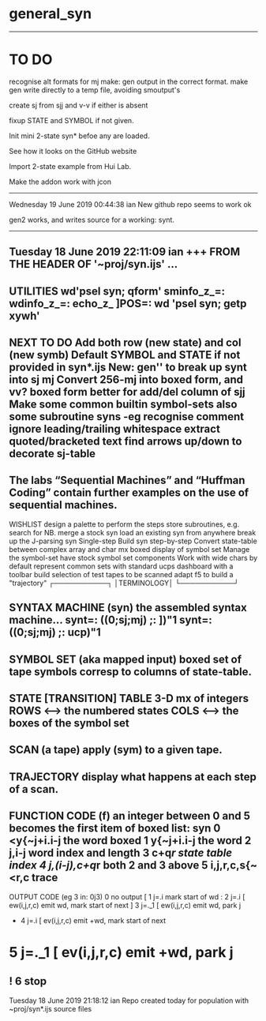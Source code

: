 # general_syn

----
# TO DO

recognise alt formats for mj
  make: gen output in the correct format.
  make gen write directly to a temp file, avoiding smoutput's

create sj from sjj and v-v if either is absent

fixup STATE and SYMBOL if not given.

Init mini 2-state syn* befoe any are loaded.

See how it looks on the GitHub website

Import 2-state example from Hui Lab.

Make the addon work with jcon

----
Wednesday 19 June 2019  00:44:38 ian
New github repo seems to work ok

gen2 works, and writes source for a working: synt.


----
Tuesday 18 June 2019  22:11:09 ian
+++ FROM THE HEADER OF '~proj/syn.ijs' ...
-
UTILITIES
  wd'psel syn; qform'
  sminfo_z_=: wdinfo_z_=: echo_z_
 ]POS=: wd 'psel syn; getp xywh'
-
NEXT TO DO
Add both row (new state) and col (new symb)
Default SYMBOL and STATE if not provided in syn*.ijs
New: gen'' to break up synt into sj mj
Convert 256-mj into boxed form, and vv?
  boxed form better for add/del column of sjj
Make some common builtin symbol-sets
  also some subroutine syns -eg
    recognise comment
    ignore leading/trailing whitespace
    extract quoted/bracketed text
    find arrows up/down to decorate sj-table
-
The labs “Sequential Machines” and “Huffman Coding”
 contain further examples on the use of sequential machines.
-
WISHLIST
  design a palette to perform the steps
  store subroutines, e.g. search for NB.
  merge a stock syn
  load an existing syn from anywhere
  break up the J-parsing syn
  Single-step
  Build syn step-by-step
  Convert state-table between complex array and char mx
    boxed display of symbol set
  Manage the symbol-set
    have stock symbol set components
  Work with wide chars by default
    represent common sets with standard ucps
  dashboard with a toolbar
  build selection of test tapes to be scanned
  adapt f5 to build a "trajectory"
┌───────────┐
│TERMINOLOGY│
└───────────┘

SYNTAX MACHINE (syn)
  the assembled syntax machine…
    synt=: ((0;sj;mj) ;: ])"1
    synt=: ((0;sj;mj) ;: ucp)"1
--------------------------------------------------------
SYMBOL SET (aka mapped input)
  boxed set of tape symbols corresp to columns of state-table.
--------------------------------------------------------
STATE [TRANSITION] TABLE
  3-D mx of integers
    ROWS <--> the numbered states
    COLS <--> the boxes of the symbol set
--------------------------------------------------------
SCAN (a tape)
  apply (sym) to a given tape.
--------------------------------------------------------
TRAJECTORY
  display what happens at each step of a scan.
--------------------------------------------------------
FUNCTION CODE (f)
  an integer between 0 and 5
  becomes the first item of boxed list: syn
0	<y{~j+i.i-j	the word boxed
1	y{~j+i.i-j	the word
2	j,i-j	  	word index and length
3	c+q*r	  	state table index
4	j,(i-j),c+q*r	both 2 and 3 above
5	i,j,r,c,s{~<r,c	trace
--------------------------------------------------------
OUTPUT CODE (eg 3 in: 0j3)
  0    no output
[ 1    j=.i		mark start of wd
: 2    j=.i  [ ew(i,j,r,c)	emit wd, mark start of next
] 3    j=._1 [ ew(i,j,r,c)	emit wd, park j
+ 4    j=.i  [ ev(i,j,r,c)	emit +wd, mark start of next
# 5    j=._1 [ ev(i,j,r,c)	emit +wd, park j
! 6    			stop
--------------------------------------------------------

Tuesday 18 June 2019  21:18:12 ian
Repo created today for population with ~proj/syn*.ijs source files
